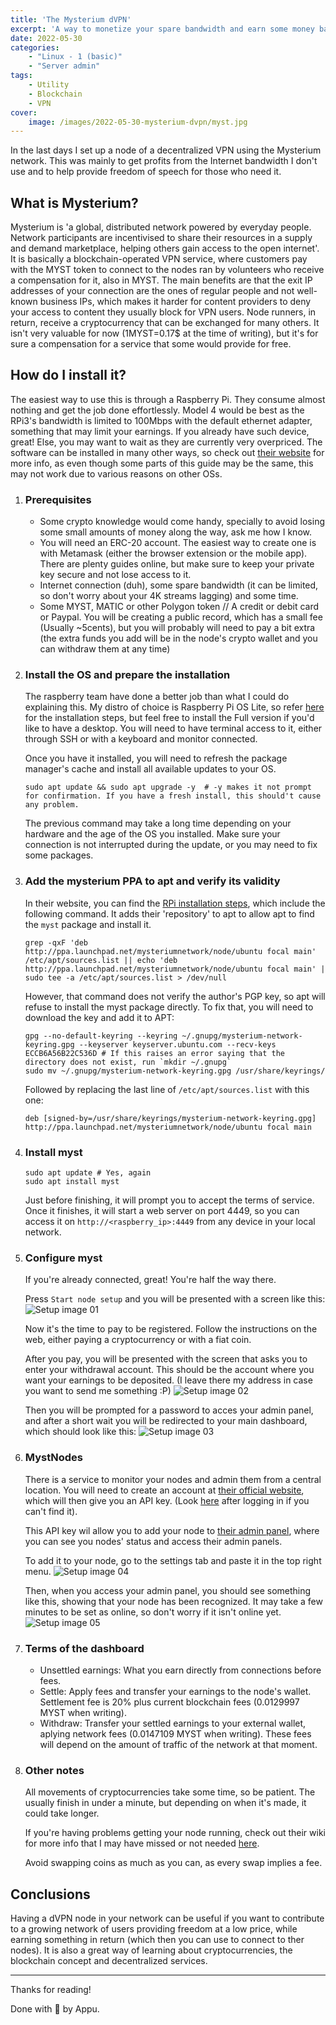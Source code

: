 ```yaml
---
title: 'The Mysterium dVPN'
excerpt: 'A way to monetize your spare bandwidth and earn some money back.'
date: 2022-05-30
categories:
    - "Linux - 1 (basic)"
    - "Server admin"
tags:
    - Utility
    - Blockchain
    - VPN
cover:
    image: /images/2022-05-30-mysterium-dvpn/myst.jpg
---
```


In the last days I set up a node of a decentralized VPN using the Mysterium network. This was mainly to get profits from the Internet bandwidth I don't use and to help provide freedom of speech for those who need it.

## What is Mysterium?

Mysterium is 'a global, distributed network powered by everyday people. Network participants are incentivised to share their resources in a supply and demand marketplace, helping others gain access to the open internet'.
It is basically a blockchain-operated VPN service, where customers pay with the MYST token to connect to the nodes ran by volunteers who receive a compensation for it, also in MYST.
The main benefits are that the exit IP addresses of your connection are the ones of regular people and not well-known business IPs, which makes it harder for content providers to deny your access to content they usually block for VPN users.
Node runners, in return, receive a cryptocurrency that can be exchanged for many others. It isn't very valuable for now (1MYST=0.17$ at the time of writing), but it's for sure a compensation for a service that some would provide for free.

## How do I install it?

The easiest way to use this is through a Raspberry Pi. They consume almost nothing and get the job done effortlessly. Model 4 would be best as the RPi3's bandwidth is limited to 100Mbps with the default ethernet adapter, something that may limit your earnings.
If you already have such device, great! Else, you may want to wait as they are currently very overpriced. The software can be installed in many other ways, so check out [their website](https://mystnodes.com/onboarding) for more info, as even though some parts of this guide may be the same, this may not work due to various reasons on other OSs.

1. ### Prerequisites

    - Some crypto knowledge would come handy, specially to avoid losing some small amounts of money along the way, ask me how I know.
    - You will need an ERC-20 account. The easiest way to create one is with Metamask (either the browser extension or the mobile app). There are plenty guides online, but make sure to keep your private key secure and not lose access to it.
    - Internet connection (duh), some spare bandwidth (it can be limited, so don't worry about your 4K streams lagging) and some time.
    - Some MYST, MATIC or other Polygon token // A credit or debit card or Paypal. You will be creating a public record, which has a small fee (Usually ~5cents), but you will probably will need to pay a bit extra (the extra funds you add will be in the node's crypto wallet and you can withdraw them at any time)

1. ### Install the OS and prepare the installation

    The raspberry team have done a better job than what I could do explaining this. My distro of choice is Raspberry Pi OS Lite, so refer [here](https://www.raspberrypi.com/documentation/computers/getting-started.html#using-raspberry-pi-imager) for the installation steps, but feel free to install the Full version if you'd like to have a desktop.
    You will need to have terminal access to it, either through SSH or with a keyboard and monitor connected.
  
    Once you have it installed, you will need to refresh the package manager's cache and install all available updates to your OS.

    ```console
    sudo apt update && sudo apt upgrade -y  # -y makes it not prompt for confirmation. If you have a fresh install, this should't cause any problem.
    ```
  
    The previous command may take a long time depending on your hardware and the age of the OS you installed. Make sure your connection is not interrupted during the update, or you may need to fix some packages.

1. ### Add the mysterium PPA to apt and verify its validity

    In their website, you can find the [RPi installation steps](https://mystnodes.com/onboarding/rpi/existing/0), which include the following command. It adds their 'repository' to apt to allow apt to find the `myst` package and install it.
  
    ```console
    grep -qxF 'deb http://ppa.launchpad.net/mysteriumnetwork/node/ubuntu focal main' /etc/apt/sources.list || echo 'deb http://ppa.launchpad.net/mysteriumnetwork/node/ubuntu focal main' | sudo tee -a /etc/apt/sources.list > /dev/null
    ```

    However, that command does not verify the author's PGP key, so apt will refuse to install the myst package directly. To fix that, you will need to download the key and add it to APT:

    ```console
    gpg --no-default-keyring --keyring ~/.gnupg/mysterium-network-keyring.gpg --keyserver keyserver.ubuntu.com --recv-keys ECCB6A56B22C536D # If this raises an error saying that the directory does not exist, run `mkdir ~/.gnupg`
    sudo mv ~/.gnupg/mysterium-network-keyring.gpg /usr/share/keyrings/
    ```
  
    Followed by replacing the last line of `/etc/apt/sources.list` with this one:

    ```console
    deb [signed-by=/usr/share/keyrings/mysterium-network-keyring.gpg] http://ppa.launchpad.net/mysteriumnetwork/node/ubuntu focal main
    ```

1. ### Install myst

    ```console
    sudo apt update # Yes, again
    sudo apt install myst
    ```
  
    Just before finishing, it will prompt you to accept the terms of service.
    Once it finishes, it will start a web server on port 4449, so you can access it on `http://<raspberry_ip>:4449` from any device in your local network.

1. ### Configure myst

    If you're already connected, great! You're half the way there.

    Press `Start node setup` and you will be presented with a screen like this:
    ![Setup image 01](/img/2022-05-30-mysterium-dvpn/setup01.png)

    Now it's the time to pay to be registered. Follow the instructions on the web, either paying a cryptocurrency or with a fiat coin.

    After you pay, you will be presented with the screen that asks you to enter your withdrawal account. This should be the account where you want your earnings to be deposited. (I leave there my address in case you want to send me something :P)
    ![Setup image 02](/img/2022-05-30-mysterium-dvpn/setup02.png)

    Then you will be prompted for a password to acces your admin panel, and after a short wait you will be redirected to your main dashboard, which should look like this:
    ![Setup image 03](/img/2022-05-30-mysterium-dvpn/setup03.png)

1. ### MystNodes

    There is a service to monitor your nodes and admin them from a central location. You will need to create an account at [their official website](https://mystnodes.com/registration), which will then give you an API key. (Look [here](https://mystnodes.com/me) after logging in if you can't find it).

    This API key wil allow you to add your node to [their admin panel](https://mystnodes.com/nodes), where you can see you nodes' status and access their admin panels.

    To add it to your node, go to the settings tab and paste it in the top right menu.
    ![Setup image 04](/img/2022-05-30-mysterium-dvpn/setup04.png)

    Then, when you access your admin panel, you should see something like this, showing that your node has been recognized. It may take a few minutes to be set as online, so don't worry if it isn't online yet.
    ![Setup image 05](/img/2022-05-30-mysterium-dvpn/setup05.png)

1. ### Terms of the dashboard

    - Unsettled earnings: What you earn directly from connections before fees.
    - Settle: Apply fees and transfer your earnings to the node's wallet. Settlement fee is 20% plus current blockchain fees (0.0129997 MYST when writing).
    - Withdraw: Transfer your settled earnings to your external wallet, aplying network fees (0.0147109 MYST when writing). These fees will depend on the amount of traffic of the network at that moment.

1. ### Other notes

    All movements of cryptocurrencies take some time, so be patient. The usually finish in under a minute, but depending on when it's made, it could take longer.

    If you're having problems getting your node running, check out their wiki for more info that I may have missed or not needed [here](https://docs.mysterium.network/for-node-runners/intros-mysterium-node).

    Avoid swapping coins as much as you can, as every swap implies a fee.

## Conclusions

Having a dVPN node in your network can be useful if you want to contribute to a growing network of users providing freedom at a low price, while earning something in return (which then you can use to connect to ther nodes). It is also a great way of learning about cryptocurrencies, the blockchain concept and decentralized services.

---

Thanks for reading!

Done with 🖤 by Appu.
